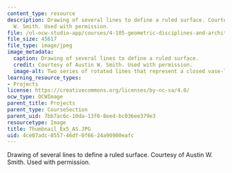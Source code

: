 ```yaml
---
content_type: resource
description: Drawing of several lines to define a ruled surface. Courtesy of Austin
  W. Smith. Used with permission.
file: /ol-ocw-studio-app/courses/4-105-geometric-disciplines-and-architecture-skills-reciprocal-methodologies-fall-2012/4ce07adc055746df0f6624a90900eafc_Thumbnail_Ex5_AS.JPG
file_size: 45617
file_type: image/jpeg
image_metadata:
  caption: Drawing of several lines to define a ruled surface.
  credit: Courtesy of Austin W. Smith. Used with permission.
  image-alt: Two series of rotated lines that represent a closed vase-like figure.
learning_resource_types:
- Projects
license: https://creativecommons.org/licenses/by-nc-sa/4.0/
ocw_type: OCWImage
parent_title: Projects
parent_type: CourseSection
parent_uid: 7bb7ac6c-10da-13f0-8eed-bc036ee379e3
resourcetype: Image
title: Thumbnail_Ex5_AS.JPG
uid: 4ce07adc-0557-46df-0f66-24a90900eafc
---
```

Drawing of several lines to define a ruled surface. Courtesy of Austin W. Smith. Used with permission.